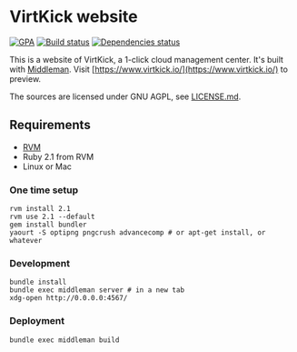 # VirtKick website

[![GPA](https://img.shields.io/codeclimate/github/virtkick/virtkick-website.svg)](https://codeclimate.com/github/virtkick/virtkick-website)
[![Build status](https://img.shields.io/travis/virtkick/virtkick-website.svg)](https://travis-ci.org/virtkick/virtkick-website)
[![Dependencies status](http://img.shields.io/gemnasium/virtkick/virtkick-website.svg)](https://gemnasium.com/virtkick/virtkick-website)

This is a website of VirtKick, a 1-click cloud management center.
It's built with [Middleman](http://middlemanapp.com/).
Visit [https://www.virtkick.io/](https://www.virtkick.io/) to preview.

The sources are licensed under GNU AGPL, see [LICENSE.md](https://github.com/virtkick/virtkick-website/blob/master/LICENSE.md).

## Requirements

- [RVM](https://rvm.io/)
- Ruby 2.1 from RVM
- Linux or Mac

### One time setup

```
rvm install 2.1
rvm use 2.1 --default
gem install bundler
yaourt -S optipng pngcrush advancecomp # or apt-get install, or whatever
```

### Development

```
bundle install
bundle exec middleman server # in a new tab
xdg-open http://0.0.0.0:4567/
```

### Deployment

```
bundle exec middleman build
```

